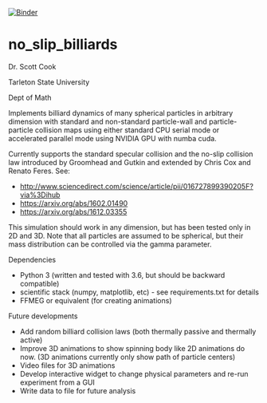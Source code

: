 [![Binder](https://mybinder.org/badge.svg)](https://mybinder.org/v2/gh/drscook/no_slip_billiards.git/master)

# no_slip_billiards

Dr. Scott Cook

Tarleton State University

Dept of Math

Implements billiard dynamics of many spherical particles in arbitrary dimension with standard and non-standard particle-wall and particle-particle collision maps using either standard CPU serial mode or accelerated parallel mode using NVIDIA GPU with numba cuda.

Currently supports the standard specular collision and the no-slip collision law introduced by Groomhead and Gutkin and extended by Chris Cox and Renato Feres.  See:

- http://www.sciencedirect.com/science/article/pii/016727899390205F?via%3Dihub
- https://arxiv.org/abs/1602.01490
- https://arxiv.org/abs/1612.03355

This simulation should work in any dimension, but has been tested only in 2D and 3D.  Note that all particles are assumed to be spherical, but their mass distribution can be controlled via the gamma parameter.

Dependencies
- Python 3 (written and tested with 3.6, but should be backward compatible)
- scientific stack (numpy, matplotlib, etc) - see requirements.txt for details
- FFMEG or equivalent (for creating animations)

Future developments
- Add random billiard collision laws (both thermally passive and thermally active)
- Improve 3D animations to show spinning body like 2D animations do now.  (3D animations currently only show path of particle centers)
- Video files for 3D animations
- Develop interactive widget to change physical parameters and re-run experiment from a GUI
- Write data to file for future analysis

